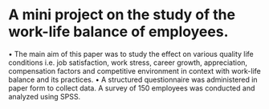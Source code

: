 # 	A mini project on the study of the work-life balance of employees.
• The main aim of this paper was to study the effect on various quality life conditions i.e. job satisfaction, work stress, career growth, appreciation, compensation factors and competitive environment in context with work-life balance and its practices.
•	A structured questionnaire was administered in paper form to collect data. A survey of 150 employees was conducted and analyzed using SPSS.

